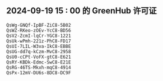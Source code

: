 ## 2024-09-19 15 : 00 的 GreenHub 许可证
```
QsWg-GNQf-IpBF-ZiC8-5B02
QsWZ-RKeo-zOEv-YcC8-BD56
QsV2-ZcmI-lqCr-YGC8-1221
QsUk-wPmh-221z-PhC8-FD17
QsUI-7LIL-W3va-IkC8-EBBE
QsUG-dd7q-kCzm-MvC8-2958
QsU0-cCPt-VoFX-gtC8-E621
QsRY-KBDk-Edmc-SwC8-E21E
QsRG-46TS-Mkxh-mqC8-4914
QsPx-12mV-DU6s-8DC8-DC9F
```
